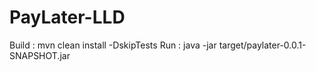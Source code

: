 # PayLater-LLD
Build : mvn clean install -DskipTests
Run : java -jar target/paylater-0.0.1-SNAPSHOT.jar 
